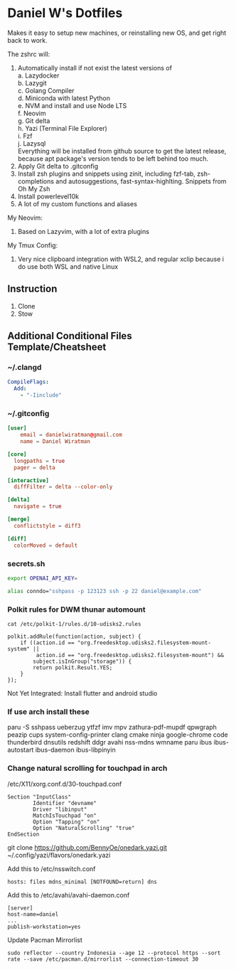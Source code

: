 # Daniel W's Dotfiles

Makes it easy to setup new machines, or reinstalling new OS, and get right back to work.

The zshrc will:
1. Automatically install if not exist the latest versions of  
  a. Lazydocker  
  b. Lazygit  
  c. Golang Compiler  
  d. Miniconda with latest Python  
  e. NVM and install and use Node LTS  
  f. Neovim  
  g. Git delta  
  h. Yazi (Terminal File Explorer)  
  i. Fzf  
  j. Lazysql  
  Everything will be installed from github source to get the latest release, because apt package's version tends to be left behind too much. 
2. Apply Git delta to .gitconfig
3. Install zsh plugins and snippets using zinit, including fzf-tab, zsh-completions and autosuggestions, fast-syntax-highlting. Snippets from Oh My Zsh
4. Install powerlevel10k
5. A lot of my custom functions and aliases

My Neovim:
1. Based on Lazyvim, with a lot of extra plugins

My Tmux Config:
1. Very nice clipboard integration with WSL2, and regular xclip because i do use both WSL and native Linux

## Instruction
1. Clone
2. Stow

## Additional Conditional Files Template/Cheatsheet

### ~/.clangd
```yaml
CompileFlags:
  Add:
    - "-Iinclude"
```

### ~/.gitconfig
```toml
[user]
	email = danielwiratman@gmail.com
	name = Daniel Wiratman

[core]
  longpaths = true
  pager = delta

[interactive]
  diffFilter = delta --color-only

[delta]
  navigate = true

[merge]
  conflictstyle = diff3

[diff]
  colorMoved = default
```

### secrets.sh
```bash 
export OPENAI_API_KEY=

alias conndo="sshpass -p 123123 ssh -p 22 daniel@example.com"
```


### Polkit rules for DWM thunar automount
`cat /etc/polkit-1/rules.d/10-udisks2.rules`
```
polkit.addRule(function(action, subject) {
    if ((action.id == "org.freedesktop.udisks2.filesystem-mount-system" ||
         action.id == "org.freedesktop.udisks2.filesystem-mount") &&
        subject.isInGroup("storage")) {
        return polkit.Result.YES;
    }
});
```

Not Yet Integrated: Install flutter and android studio

### If use arch install these
paru -S sshpass ueberzug ytfzf imv mpv zathura-pdf-mupdf qpwgraph peazip cups system-config-printer clang cmake ninja google-chrome code thunderbird dnsutils redshift ddgr avahi nss-mdns wmname paru ibus ibus-autostart ibus-daemon ibus-libpinyin

### Change natural scrolling for touchpad in arch
/etc/X11/xorg.conf.d/30-touchpad.conf
```
Section "InputClass"
        Identifier "devname"
        Driver "libinput"
        MatchIsTouchpad "on"
        Option "Tapping" "on"
        Option "NaturalScrolling" "true"
EndSection
```

git clone https://github.com/BennyOe/onedark.yazi.git ~/.config/yazi/flavors/onedark.yazi

Add this to /etc/nsswitch.conf
```
hosts: files mdns_minimal [NOTFOUND=return] dns
```

Add this to /etc/avahi/avahi-daemon.conf
```
[server]
host-name=daniel
...
publish-workstation=yes
```

Update Pacman Mirrorlist
```
sudo reflector --country Indonesia --age 12 --protocol https --sort rate --save /etc/pacman.d/mirrorlist --connection-timeout 30
```
